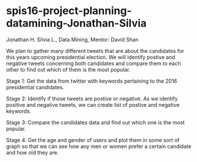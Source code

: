 # spis16-project-planning-datamining-Jonathan-Silvia

Jonathan H. Silvia L., Data Mining, Mentor: David Shan

We plan to gather many different tweets that are about the candidates for this years upcoming presidential election.
We will identify postive and negative tweets concerning both candidates and compare them to each other to find out
which of them is the most popular.

Stage 1:
Get the data from twitter with keywords pertaining to the 2016 presidential candidates.

Stage 2:
Identify if those tweets are postive or negative. As we identify positive and negative tweets, we can create list 
of postive and negative keywords.

Stage 3:
Compare the candidates data and find out which one is the most popular.

Stage 4:
Get the age and gender of users and plot them in some sort of graph so that we can see how any men or women prefer
a certain candidate and how old they are.

